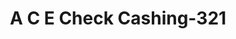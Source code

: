 ---
f_zip-code: 76126
f_state-code: TX
title: A C E Check Cashing-321
f_phone: 817-249-9222
f_city-only: Worth
f_address: 9479 Benbrook Blvd Fort Worth
f_location-unique-id: '321'
slug: a-c-e-check-cashing-321
updated-on: '2024-05-30T13:46:58.046Z'
created-on: '2024-05-30T13:36:59.803Z'
published-on: '2024-05-30T13:54:32.469Z'
f_city-state: cms/city/worth-tx.md
f_company: cms/company/a-c-e-check-cashing.md
f_state: cms/state/texas.md
layout: '[payday-loan].html'
tags: payday-loan
---